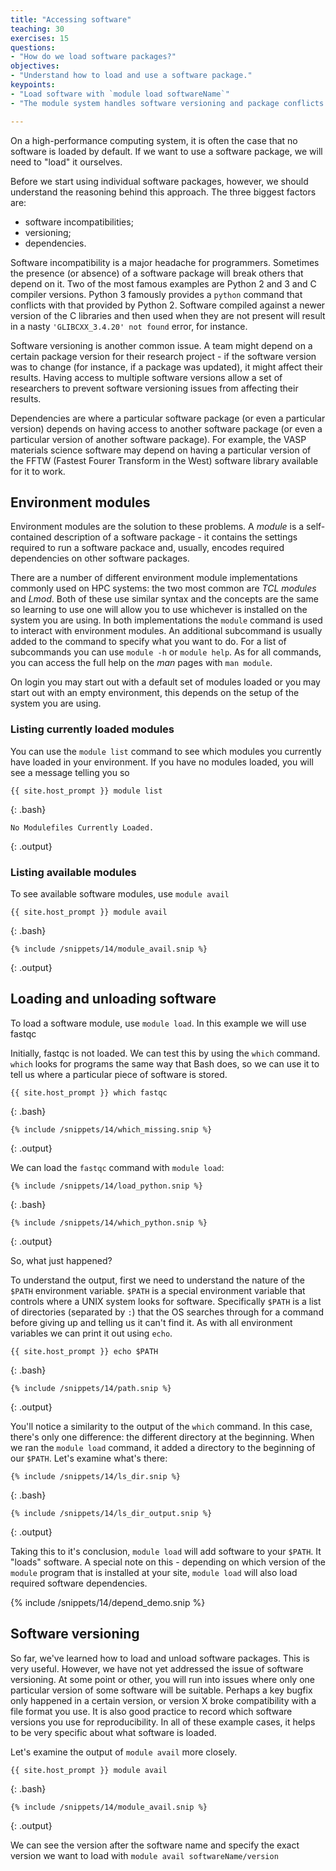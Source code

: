 ```yaml
---
title: "Accessing software"
teaching: 30
exercises: 15
questions:
- "How do we load software packages?"
objectives:
- "Understand how to load and use a software package."
keypoints:
- "Load software with `module load softwareName`"
- "The module system handles software versioning and package conflicts for you automatically."

---
```


On a high-performance computing system, it is often the case that no software is loaded by default. If we want to use a
software package, we will need to "load" it ourselves.

Before we start using individual software packages, however, we should understand the reasoning
behind this approach. The three biggest factors are:

- software incompatibilities;
- versioning;
- dependencies.

Software incompatibility is a major headache for programmers. Sometimes the presence (or absence) of
a software package will break others that depend on it. Two of the most famous examples are Python 2
and 3 and C compiler versions. Python 3 famously provides a `python` command that conflicts with
that provided by Python 2. Software compiled against a newer version of the C libraries and then
used when they are not present will result in a nasty `'GLIBCXX_3.4.20' not found` error, for
instance.

Software versioning is another common issue. A team might depend on a certain package version for
their research project - if the software version was to change (for instance, if a package was
updated), it might affect their results. Having access to multiple software versions allow a set of
researchers to prevent software versioning issues from affecting their results.

Dependencies are where a particular software package (or even a particular version)
depends on having access to another software package (or even a particular version of
another software package). For example, the VASP materials science software may 
depend on having a particular version of the FFTW (Fastest Fourer Transform in the West)
software library available for it to work.

## Environment modules

Environment modules are the solution to these problems.
A *module* is a self-contained description of a software package - 
it contains the settings required to run a software packace 
and, usually, encodes required dependencies on other software packages.

There are a number of different environment module implementations commonly
used on HPC systems: the two most common are *TCL modules* and *Lmod*. Both of
these use similar syntax and the concepts are the same so learning to use one will
allow you to use whichever is installed on the system you are using. In both 
implementations the `module` command is used to interact with environment modules. An
additional subcommand is usually added to the command to specify what you want to do. For a list
of subcommands you can use `module -h` or `module help`. As for all commands, you can 
access the full help on the *man* pages with `man module`.

On login you may start out with a default set of modules loaded or you may start out
with an empty environment, this depends on the setup of the system you are using.

### Listing currently loaded modules

You can use the `module list` command to see which modules you currently have loaded
in your environment. If you have no modules loaded, you will see a message telling you
so

```
{{ site.host_prompt }} module list
```
{: .bash}
```
No Modulefiles Currently Loaded.
```
{: .output}

### Listing available modules

To see available software modules, use `module avail`

```
{{ site.host_prompt }} module avail
```
{: .bash}
```
{% include /snippets/14/module_avail.snip %}
```
{: .output}

## Loading and unloading software

To load a software module, use `module load`.
In this example we will use fastqc

Initially, fastqc is not loaded. 
We can test this by using the `which` command.
`which` looks for programs the same way that Bash does,
so we can use it to tell us where a particular piece of software is stored.

```
{{ site.host_prompt }} which fastqc
```
{: .bash}
```
{% include /snippets/14/which_missing.snip %}
```
{: .output}

We can load the `fastqc` command with `module load`:

```
{% include /snippets/14/load_python.snip %}
```
{: .bash}
```
{% include /snippets/14/which_python.snip %}
```
{: .output}

So, what just happened?

To understand the output, first we need to understand the nature of the `$PATH` environment
variable. `$PATH` is a special environment variable that controls where a UNIX system looks for
software. Specifically `$PATH` is a list of directories (separated by `:`) that the OS searches
through for a command before giving up and telling us it can't find it. As with all environment
variables we can print it out using `echo`.

```
{{ site.host_prompt }} echo $PATH
```
{: .bash}
```
{% include /snippets/14/path.snip %}
```
{: .output}

You'll notice a similarity to the output of the `which` command. In this case, there's only one
difference: the different directory at the beginning. When we ran the `module load` command,
it added a directory to the beginning of our `$PATH`. Let's examine what's there:

```
{% include /snippets/14/ls_dir.snip %}
```
{: .bash}
```
{% include /snippets/14/ls_dir_output.snip %}
```
{: .output}

Taking this to it's conclusion, `module load` will add software to your `$PATH`. It "loads"
software. A special note on this - depending on which version of the `module` program that is
installed at your site, `module load` will also load required software dependencies.

{% include /snippets/14/depend_demo.snip %}

## Software versioning

So far, we've learned how to load and unload software packages. This is very useful. However, we
have not yet addressed the issue of software versioning. At some point or other, you will run into
issues where only one particular version of some software will be suitable. Perhaps a key bugfix
only happened in a certain version, or version X broke compatibility with a file format you use. It is also good practice to record which software versions you use for reproducibility. In
all of these example cases, it helps to be very specific about what software is loaded.

Let's examine the output of `module avail` more closely.

```
{{ site.host_prompt }} module avail
```
{: .bash}
```
{% include /snippets/14/module_avail.snip %}
```
{: .output}

We can see the version after the software name and specify the exact version we want to load with `module avail softwareName/version` 
